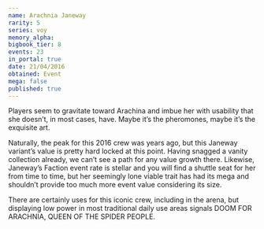```yaml
---
name: Arachnia Janeway
rarity: 5
series: voy
memory_alpha:
bigbook_tier: 8
events: 23
in_portal: true
date: 21/04/2016
obtained: Event
mega: false
published: true
---
```


Players seem to gravitate toward Arachina and imbue her with usability that she doesn’t, in most cases, have. Maybe it’s the pheromones, maybe it’s the exquisite art.

Naturally, the peak for this 2016 crew was years ago, but this Janeway variant’s value is pretty hard locked at this point. Having snagged a vanity collection already, we can’t see a path for any value growth there. Likewise, Janeway’s Faction event rate is stellar and you will find a shuttle seat for her from time to time, but her seemingly lone viable trait has had its mega and shouldn’t provide too much more event value considering its size.

There are certainly uses for this iconic crew, including in the arena, but displaying low power in most traditional daily use areas signals DOOM FOR ARACHNIA, QUEEN OF THE SPIDER PEOPLE.
